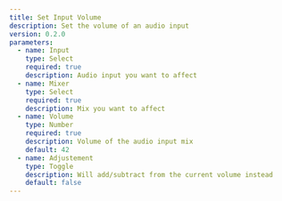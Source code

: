 ```yaml
---
title: Set Input Volume
description: Set the volume of an audio input
version: 0.2.0
parameters:
  - name: Input
    type: Select
    required: true
    description: Audio input you want to affect
  - name: Mixer
    type: Select
    required: true
    description: Mix you want to affect
  - name: Volume
    type: Number
    required: true
    description: Volume of the audio input mix
    default: 42
  - name: Adjustement
    type: Toggle
    description: Will add/subtract from the current volume instead
    default: false
---
```

